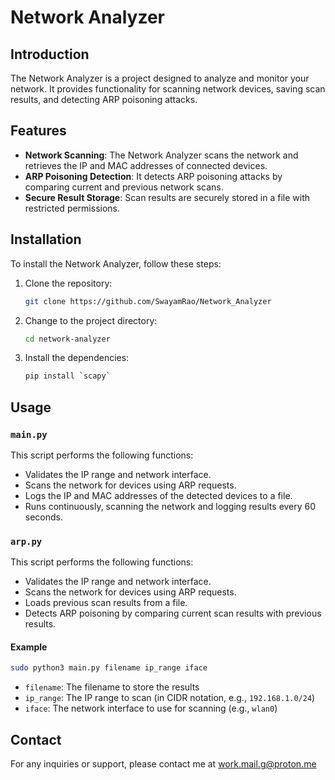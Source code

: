 # Network Analyzer

## Introduction
The Network Analyzer is a project designed to analyze and monitor your network. It provides functionality for scanning network devices, saving scan results, and detecting ARP poisoning attacks.

## Features
- **Network Scanning**: The Network Analyzer scans the network and retrieves the IP and MAC addresses of connected devices.
- **ARP Poisoning Detection**: It detects ARP poisoning attacks by comparing current and previous network scans.
- **Secure Result Storage**: Scan results are securely stored in a file with restricted permissions.

## Installation
To install the Network Analyzer, follow these steps:

1. Clone the repository:
    ```bash
    git clone https://github.com/SwayamRao/Network_Analyzer
    ```

2. Change to the project directory:
    ```bash
    cd network-analyzer
    ```

3. Install the dependencies:
    ```bash
    pip install `scapy`
    ```
## Usage

### `main.py`

This script performs the following functions:
- Validates the IP range and network interface.
- Scans the network for devices using ARP requests.
- Logs the IP and MAC addresses of the detected devices to a file.
- Runs continuously, scanning the network and logging results every 60 seconds.

### `arp.py`

This script performs the following functions:
- Validates the IP range and network interface.
- Scans the network for devices using ARP requests.
- Loads previous scan results from a file.
- Detects ARP poisoning by comparing current scan results with previous results.

#### Example

```bash
sudo python3 main.py filename ip_range iface
```

- `filename`: The filename to store the results
- `ip_range`: The IP range to scan (in CIDR notation, e.g., `192.168.1.0/24`)
- `iface`: The network interface to use for scanning (e.g., `wlan0`)

## Contact
For any inquiries or support, please contact me at work.mail.g@proton.me
